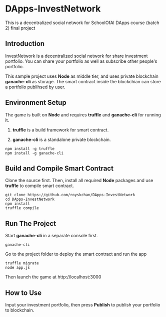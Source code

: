 # DApps-InvestNetwork
This is a decentralized social network for SchoolOfAI DApps course (batch 2) final project

## Introduction
InvestNetwork is a decentralized social network for share investment portfolio. You can share your portfolio as well as subscribe other people's portfolio.

This sample project uses **Node** as middle tier, and uses private blockchain **ganache-cli** as storage. The smart contract inside the blockchian can store a portfolio publihsed by user.

## Environment Setup
The game is built on **Node** and requires **truffle**  and **ganache-cli** for running it. 

1) **truffle** is a build framework for smart contract.

2) **ganache-cli** is a standalone private blockchain.

```
npm install -g truffle
npm install -g ganache-cli
```
## Build and Compile Smart Contract
Clone the source first. Then, install all required **Node** packages and use **truffle** to compile smart contract. 

```
git clone https://github.com/royskchan/DApps-InvestNetwork
cd DApps-InvestNetwork
npm install
truffle compile
```
## Run The Project
Start **ganache-cli** in a separate console first.

```
ganache-cli
```
Go to the project folder to deploy the smart contract and run the app

```
truffle migrate
node app.js
```
Then launch the game at http://localhost:3000 

## How to Use
Input your investment portfolio, then press **Publish** to publish your portfolio to blockchain.
